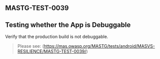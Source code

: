 ##  MASTG-TEST-0039

## Testing whether the App is Debuggable

Verify that the production build is not debuggable.

> Please see: (https://mas.owasp.org/MASTG/tests/android/MASVS-RESILIENCE/MASTG-TEST-0039/)